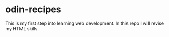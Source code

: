 # odin-recipes
This is my first step into learning web development.
In this repo I will revise my HTML skills.